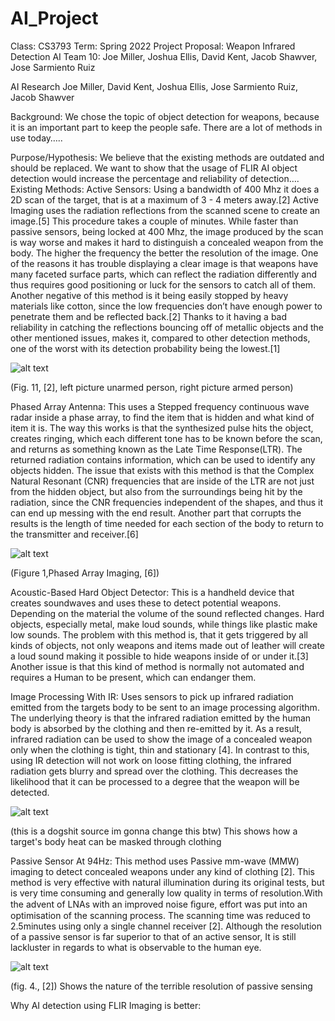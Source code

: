 # AI_Project
Class: CS3793
Term: Spring 2022
Project Proposal: Weapon Infrared Detection AI
Team 10: Joe Miller, Joshua Ellis, David Kent, Jacob Shawver, Jose Sarmiento Ruiz

AI Research
Joe Miller, David Kent, Joshua Ellis, Jose Sarmiento Ruiz, Jacob Shawver

Background:
We chose the topic of object detection for weapons, because it is an important part to keep the people safe. There are a lot of methods in use today…..

Purpose/Hypothesis:
We believe that the existing methods are outdated and should be replaced. We want to show that the usage of FLIR AI object detection would increase the percentage and reliability of detection….    
Existing Methods:
Active Sensors:
Using a bandwidth of 400 Mhz it does a 2D scan of the target, that is at a maximum of 3 - 4 meters away.[2] Active Imaging uses the radiation reflections from the scanned scene to create an image.[5] This procedure takes a couple of minutes. While faster than passive sensors, being locked at 400 Mhz, the image produced by the scan is way worse and makes it hard to distinguish a concealed weapon from the body. The higher the frequency the better the resolution of the image. One of the reasons it has trouble displaying a clear image is that weapons have many faceted surface parts, which can reflect the radiation differently and thus requires good positioning or luck for the sensors to catch all of them. Another negative of this method  is it being easily stopped by heavy materials like cotton, since the low frequencies don’t have enough power to penetrate them and be reflected back.[2] Thanks to it having a bad reliability in catching the reflections bouncing off of metallic objects and the other mentioned issues, makes it, compared to other detection methods, one of the worst with its detection probability being the lowest.[1]

![alt text](https://github.com/tr201/AI_Project/blob/main/GitHubImages/ActiveSensors.png)

(Fig. 11, [2], left picture unarmed person, right picture armed person)

Phased Array Antenna:
This uses a Stepped frequency continuous wave radar inside a phase array, to find the item that is hidden and what kind of item it is. The way this works is that the synthesized pulse hits the object, creates ringing, which each different tone has to be known before the scan, and returns as something known as the Late Time Response(LTR). The returned radiation contains  information, which can be used to identify any objects hidden. The issue that exists with this method is that the Complex Natural Resonant (CNR) frequencies that are inside of the LTR are not just from the hidden object, but also from the surroundings being hit by the radiation, since the CNR frequencies independent of the shapes, and thus it can end up messing with the end result. Another part that corrupts the results is the length of time needed for each section of the body to return to the transmitter and receiver.[6]

![alt text](https://github.com/tr201/AI_Project/blob/main/GitHubImages/PhasedArrayAntenna.png)


(Figure 1,Phased Array Imaging, [6])

Acoustic-Based Hard Object Detector:
This is a handheld device that creates soundwaves and uses these to detect potential weapons. Depending on the material the volume of the sound reflected changes. Hard objects, especially metal, make loud sounds, while things like plastic make low sounds. The problem with this method is, that it gets triggered by all kinds of objects, not only weapons and items made out of leather will create a loud sound making it possible to hide weapons inside of or under it.[3] Another issue is that this kind of method is normally not automated and requires a Human to be present, which can endanger them.


Image Processing With IR:
Uses sensors to pick up infrared radiation emitted from the targets
body to be sent to an image processing algorithm. The underlying theory is that the infrared radiation emitted by the human body is absorbed by the clothing and then re-emitted by it. As a result, infrared radiation can be used to show the image of a concealed weapon only when the clothing is tight, thin and stationary [4]. In contrast to this, using IR detection will not work on loose fitting clothing, the infrared radiation gets blurry and spread over the clothing. This decreases the likelihood that it can be processed to a degree that the weapon will be detected.

![alt text](https://github.com/tr201/AI_Project/blob/main/GitHubImages/ImageProcessingWithIR.png)

(this is a dogshit source im gonna change this btw)
This shows how a target's body heat can be masked through clothing

Passive Sensor At 94Hz:
This method uses Passive mm-wave (MMW) imaging to detect concealed weapons under any kind of clothing [2]. This method is very effective with natural illumination during its original tests, but is very time consuming and generally low quality in terms of resolution.With the advent of LNAs with an improved noise ﬁgure, effort was put into an optimisation of the scanning process. The scanning time was reduced to 2.5minutes using only a single channel receiver [2]. Although the resolution of a passive sensor is far superior to that of an active sensor, It is still lackluster in regards to what is observable to the human eye.

![alt text](https://github.com/tr201/AI_Project/blob/main/GitHubImages/PassiveSensorAt94HZ.png)

(fig. 4., [2])
Shows the nature of the terrible resolution of passive sensing


Why AI detection using FLIR Imaging is better:
